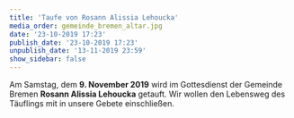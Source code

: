 ```yaml
---
title: 'Taufe von Rosann Alissia Lehoucka'
media_order: gemeinde_bremen_altar.jpg
date: '23-10-2019 17:23'
publish_date: '23-10-2019 17:23'
unpublish_date: '13-11-2019 23:59'
show_sidebar: false
---
```


Am Samstag, dem **9. November 2019** wird im Gottesdienst der Gemeinde Bremen **Rosann Alissia Lehoucka** getauft.
Wir wollen den Lebensweg des Täuflings mit in unsere Gebete einschließen.